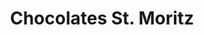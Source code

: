 ---
title: "Chocolates St. Moritz"
url: /caracas/chocolates-st-moritz-av-la-estancia/
shop: chocolate
---